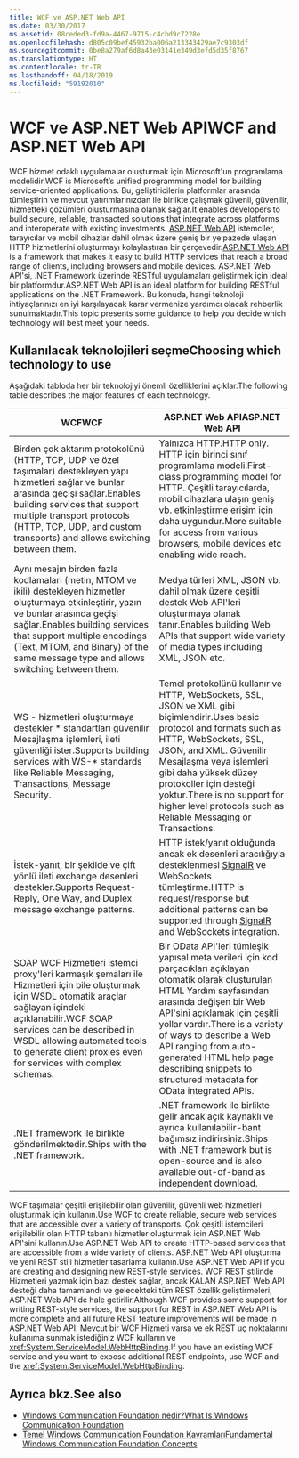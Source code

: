 ```yaml
---
title: WCF ve ASP.NET Web API
ms.date: 03/30/2017
ms.assetid: 08ceded3-fd9a-4467-9715-c4cbd9c7228e
ms.openlocfilehash: d805c09bef45932ba006a213343429ae7c9303df
ms.sourcegitcommit: 0be8a279af6d8a43e03141e349d3efd5d35f8767
ms.translationtype: HT
ms.contentlocale: tr-TR
ms.lasthandoff: 04/18/2019
ms.locfileid: "59192010"
---
```

# <a name="wcf-and-aspnet-web-api"></a><span data-ttu-id="ec3e9-102">WCF ve ASP.NET Web API</span><span class="sxs-lookup"><span data-stu-id="ec3e9-102">WCF and ASP.NET Web API</span></span>
<span data-ttu-id="ec3e9-103">WCF hizmet odaklı uygulamalar oluşturmak için Microsoft'un programlama modelidir.</span><span class="sxs-lookup"><span data-stu-id="ec3e9-103">WCF is Microsoft’s unified programming model for building service-oriented applications.</span></span> <span data-ttu-id="ec3e9-104">Bu, geliştiricilerin platformlar arasında tümleştirin ve mevcut yatırımlarınızdan ile birlikte çalışmak güvenli, güvenilir, hizmetteki çözümleri oluşturmasına olanak sağlar.</span><span class="sxs-lookup"><span data-stu-id="ec3e9-104">It enables developers to build secure, reliable, transacted solutions that integrate across platforms and interoperate with existing investments.</span></span> <span data-ttu-id="ec3e9-105">[ASP.NET Web API](https://www.asp.net/web-api) istemciler, tarayıcılar ve mobil cihazlar dahil olmak üzere geniş bir yelpazede ulaşan HTTP hizmetlerini oluşturmayı kolaylaştıran bir çerçevedir.</span><span class="sxs-lookup"><span data-stu-id="ec3e9-105">[ASP.NET Web API](https://www.asp.net/web-api) is a framework that makes it easy to build HTTP services that reach a broad range of clients, including browsers and mobile devices.</span></span> <span data-ttu-id="ec3e9-106">ASP.NET Web API'si, .NET Framework üzerinde RESTful uygulamaları geliştirmek için ideal bir platformdur.</span><span class="sxs-lookup"><span data-stu-id="ec3e9-106">ASP.NET Web API is an ideal platform for building RESTful applications on the .NET Framework.</span></span> <span data-ttu-id="ec3e9-107">Bu konuda, hangi teknoloji ihtiyaçlarınızı en iyi karşılayacak karar vermenize yardımcı olacak rehberlik sunulmaktadır.</span><span class="sxs-lookup"><span data-stu-id="ec3e9-107">This topic presents some guidance to help you decide which technology will best meet your needs.</span></span>  
  
## <a name="choosing-which-technology-to-use"></a><span data-ttu-id="ec3e9-108">Kullanılacak teknolojileri seçme</span><span class="sxs-lookup"><span data-stu-id="ec3e9-108">Choosing which technology to use</span></span>  
 <span data-ttu-id="ec3e9-109">Aşağıdaki tabloda her bir teknolojiyi önemli özelliklerini açıklar.</span><span class="sxs-lookup"><span data-stu-id="ec3e9-109">The following table describes the major features of each technology.</span></span>  
  
|<span data-ttu-id="ec3e9-110">WCF</span><span class="sxs-lookup"><span data-stu-id="ec3e9-110">WCF</span></span>|<span data-ttu-id="ec3e9-111">ASP.NET Web API</span><span class="sxs-lookup"><span data-stu-id="ec3e9-111">ASP.NET Web API</span></span>|  
|---------|---------------------|  
|<span data-ttu-id="ec3e9-112">Birden çok aktarım protokolünü (HTTP, TCP, UDP ve özel taşımalar) destekleyen yapı hizmetleri sağlar ve bunlar arasında geçişi sağlar.</span><span class="sxs-lookup"><span data-stu-id="ec3e9-112">Enables building services that support multiple transport protocols (HTTP, TCP, UDP, and custom transports) and allows switching between them.</span></span>|<span data-ttu-id="ec3e9-113">Yalnızca HTTP.</span><span class="sxs-lookup"><span data-stu-id="ec3e9-113">HTTP only.</span></span> <span data-ttu-id="ec3e9-114">HTTP için birinci sınıf programlama modeli.</span><span class="sxs-lookup"><span data-stu-id="ec3e9-114">First-class programming model for HTTP.</span></span> <span data-ttu-id="ec3e9-115">Çeşitli tarayıcılarda, mobil cihazlara ulaşın geniş vb. etkinleştirme erişim için daha uygundur.</span><span class="sxs-lookup"><span data-stu-id="ec3e9-115">More suitable for access from various browsers, mobile devices etc enabling wide reach.</span></span>|  
|<span data-ttu-id="ec3e9-116">Aynı mesajın birden fazla kodlamaları (metin, MTOM ve ikili) destekleyen hizmetler oluşturmaya etkinleştirir, yazın ve bunlar arasında geçişi sağlar.</span><span class="sxs-lookup"><span data-stu-id="ec3e9-116">Enables building services that support multiple encodings (Text, MTOM, and Binary) of the same message type and allows switching between them.</span></span>|<span data-ttu-id="ec3e9-117">Medya türleri XML, JSON vb. dahil olmak üzere çeşitli destek Web API'leri oluşturmaya olanak tanır.</span><span class="sxs-lookup"><span data-stu-id="ec3e9-117">Enables building Web APIs that support wide variety of media types including XML, JSON etc.</span></span>|  
|<span data-ttu-id="ec3e9-118">WS - hizmetleri oluşturmaya destekler \* standartları güvenilir Mesajlaşma işlemleri, ileti güvenliği ister.</span><span class="sxs-lookup"><span data-stu-id="ec3e9-118">Supports building services with WS-\* standards like Reliable Messaging, Transactions, Message Security.</span></span>|<span data-ttu-id="ec3e9-119">Temel protokolünü kullanır ve HTTP, WebSockets, SSL, JSON ve XML gibi biçimlendirir.</span><span class="sxs-lookup"><span data-stu-id="ec3e9-119">Uses basic protocol and formats such as HTTP, WebSockets, SSL, JSON, and XML.</span></span> <span data-ttu-id="ec3e9-120">Güvenilir Mesajlaşma veya işlemleri gibi daha yüksek düzey protokoller için desteği yoktur.</span><span class="sxs-lookup"><span data-stu-id="ec3e9-120">There is no support for higher level protocols such as Reliable Messaging or Transactions.</span></span>|  
|<span data-ttu-id="ec3e9-121">İstek-yanıt, bir şekilde ve çift yönlü ileti exchange desenleri destekler.</span><span class="sxs-lookup"><span data-stu-id="ec3e9-121">Supports Request-Reply, One Way, and Duplex message exchange patterns.</span></span>|<span data-ttu-id="ec3e9-122">HTTP istek/yanıt olduğunda ancak ek desenleri aracılığıyla desteklenmesi [SignalR](https://github.com/SignalR/SignalR) ve WebSockets tümleştirme.</span><span class="sxs-lookup"><span data-stu-id="ec3e9-122">HTTP is request/response but additional patterns can be supported through [SignalR](https://github.com/SignalR/SignalR) and WebSockets integration.</span></span>|  
|<span data-ttu-id="ec3e9-123">SOAP WCF Hizmetleri istemci proxy'leri karmaşık şemaları ile Hizmetleri için bile oluşturmak için WSDL otomatik araçlar sağlayan içindeki açıklanabilir.</span><span class="sxs-lookup"><span data-stu-id="ec3e9-123">WCF SOAP services can be described in WSDL allowing automated tools to generate client proxies even for services with complex schemas.</span></span>|<span data-ttu-id="ec3e9-124">Bir OData API'leri tümleşik yapısal meta verileri için kod parçacıkları açıklayan otomatik olarak oluşturulan HTML Yardım sayfasından arasında değişen bir Web API'sini açıklamak için çeşitli yollar vardır.</span><span class="sxs-lookup"><span data-stu-id="ec3e9-124">There is a variety of ways to describe a Web API ranging from auto-generated HTML help page describing snippets to structured metadata for OData integrated APIs.</span></span>|  
|<span data-ttu-id="ec3e9-125">.NET framework ile birlikte gönderilmektedir.</span><span class="sxs-lookup"><span data-stu-id="ec3e9-125">Ships with the .NET framework.</span></span>|<span data-ttu-id="ec3e9-126">.NET framework ile birlikte gelir ancak açık kaynaklı ve ayrıca kullanılabilir-bant bağımsız indirirsiniz.</span><span class="sxs-lookup"><span data-stu-id="ec3e9-126">Ships with .NET framework but is open-source and is also available out-of-band as independent download.</span></span>|  
  
 <span data-ttu-id="ec3e9-127">WCF taşımalar çeşitli erişilebilir olan güvenilir, güvenli web hizmetleri oluşturmak için kullanın.</span><span class="sxs-lookup"><span data-stu-id="ec3e9-127">Use WCF to create reliable, secure web services that are accessible over a variety of transports.</span></span> <span data-ttu-id="ec3e9-128">Çok çeşitli istemcileri erişilebilir olan HTTP tabanlı hizmetler oluşturmak için ASP.NET Web API'sini kullanın.</span><span class="sxs-lookup"><span data-stu-id="ec3e9-128">Use ASP.NET Web API to create HTTP-based services that are accessible from a wide variety of clients.</span></span> <span data-ttu-id="ec3e9-129">ASP.NET Web API oluşturma ve yeni REST stili hizmetler tasarlama kullanın.</span><span class="sxs-lookup"><span data-stu-id="ec3e9-129">Use ASP.NET Web API if you are creating and designing new REST-style services.</span></span> <span data-ttu-id="ec3e9-130">WCF REST stilinde Hizmetleri yazmak için bazı destek sağlar, ancak KALAN ASP.NET Web API desteği daha tamamlandı ve gelecekteki tüm REST özellik geliştirmeleri, ASP.NET Web API'de hale getirilir.</span><span class="sxs-lookup"><span data-stu-id="ec3e9-130">Although WCF provides some support for writing REST-style services, the support for REST in ASP.NET Web API is more complete and all future REST feature improvements will be made in ASP.NET Web API.</span></span> <span data-ttu-id="ec3e9-131">Mevcut bir WCF Hizmeti varsa ve ek REST uç noktalarını kullanıma sunmak istediğiniz WCF kullanın ve <xref:System.ServiceModel.WebHttpBinding>.</span><span class="sxs-lookup"><span data-stu-id="ec3e9-131">If you have an existing WCF service and you want to expose additional REST endpoints, use WCF and the <xref:System.ServiceModel.WebHttpBinding>.</span></span>  
  
## <a name="see-also"></a><span data-ttu-id="ec3e9-132">Ayrıca bkz.</span><span class="sxs-lookup"><span data-stu-id="ec3e9-132">See also</span></span>

- [<span data-ttu-id="ec3e9-133">Windows Communication Foundation nedir?</span><span class="sxs-lookup"><span data-stu-id="ec3e9-133">What Is Windows Communication Foundation</span></span>](../../../docs/framework/wcf/whats-wcf.md)
- [<span data-ttu-id="ec3e9-134">Temel Windows Communication Foundation Kavramları</span><span class="sxs-lookup"><span data-stu-id="ec3e9-134">Fundamental Windows Communication Foundation Concepts</span></span>](../../../docs/framework/wcf/fundamental-concepts.md)
